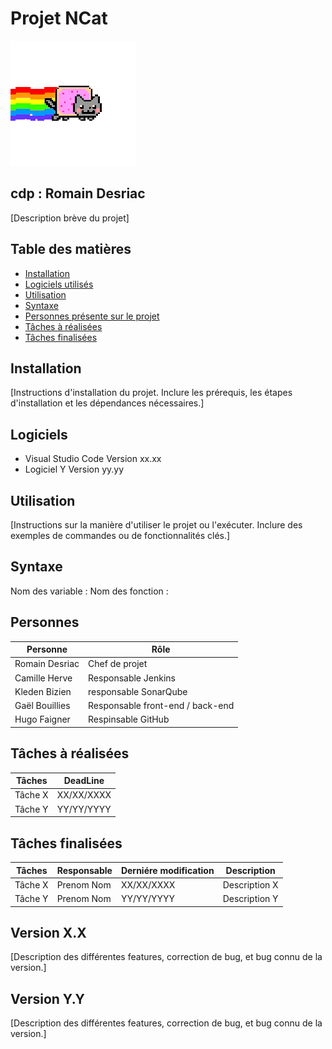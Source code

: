 # Projet NCat  	
![.](https://github.com/m00nl1ght27/QUALITE/blob/main/cat-nyan-cat.gif)
## cdp : Romain Desriac

[Description brève du projet]

## Table des matières

- [Installation](#installation)
- [Logiciels utilisés](#Logiciels)
- [Utilisation](#utilisation)
- [Syntaxe](#syntaxe)
- [Personnes présente sur le projet](#Personnes)
- [Tâches à réalisées](#réalisées)
- [Tâches finalisées](#finalisées)

## Installation

[Instructions d'installation du projet. Inclure les prérequis, les étapes d'installation et les dépendances nécessaires.]

## Logiciels

* Visual Studio Code Version xx.xx 
* Logiciel Y Version yy.yy

## Utilisation

[Instructions sur la manière d'utiliser le projet ou l'exécuter. Inclure des exemples de commandes ou de fonctionnalités clés.]

## Syntaxe

Nom des variable :
Nom des fonction :

## Personnes

| Personne       | Rôle                             |
|----------------|----------------------------------|
| Romain Desriac | Chef de projet                   |
| Camille Herve  | Responsable Jenkins              |
| Kleden Bizien  | responsable SonarQube            |
| Gaël Bouillies | Responsable front-end / back-end |
| Hugo Faigner   | Respinsable GitHub               |

## Tâches à réalisées

| Tâches         | DeadLine   |
|----------------|------------|
| Tâche X        | XX/XX/XXXX |
| Tâche Y        | YY/YY/YYYY |   

## Tâches finalisées

| Tâches         | Responsable   | Derniére modification | Description   |
|----------------|---------------|-----------------------|---------------|
| Tâche X        | Prenom Nom    | XX/XX/XXXX            | Description X |
| Tâche Y        | Prenom Nom    | YY/YY/YYYY            | Description Y | 

## Version X.X

[Description des différentes features, correction de bug, et bug connu de la version.]

## Version Y.Y

[Description des différentes features, correction de bug, et bug connu de la version.]
